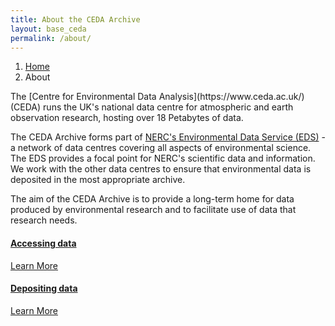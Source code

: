 ```yaml
---
title: About the CEDA Archive
layout: base_ceda
permalink: /about/
---
```


<ol class="breadcrumb">
<li class="breadcrumb-item" id="breadcrumb-menu-home">
<a href="{{site.baseurl}}/">Home</a>
</li>
<li class="breadcrumb-item" id="breadcrumb-menu-about">About
</li>

</ol>
The [Centre for Environmental Data Analysis](https://www.ceda.ac.uk/) (CEDA) runs the UK's national data centre for atmospheric and earth observation research, hosting over 18 Petabytes of data.

The CEDA Archive forms part of [NERC's Environmental Data Service (EDS)](https://eds.ukri.org/) - a network of data centres covering all aspects of environmental science. The EDS provides a focal point for NERC's scientific data and information. We work with the other data centres to ensure that environmental data is deposited in the most appropriate archive.

The aim of the CEDA Archive is to provide a long-term home for data produced by environmental research and to facilitate use of data that research needs.

<div class="card-deck">

<div class="col-4">

<div class="card text-center">
<div class="card-header">

<span class="fa-stack fa-5x">
<i class="fa fa-circle fa-stack-2x text-primary"></i>
<i class="fa fa-download fa-stack-1x fa-inverse"></i>
</span>


</div>
<div class="card-body">
<h4 class="card-title"><a class="inherit-color" href="about/accessing-data/">Accessing data</a></h4>
<p class="card-text"></p>
<a href="about/accessing-data/" class="btn btn-default">Learn More</a>
</div>
</div>
</div>

</div>

<div class="card-deck">

<div class="col-4">

<div class="card text-center" style="width: 18rem;">
<div class="card-header">

<span class="fa-stack fa-5x">
<i class="fa fa-circle fa-stack-2x text-primary"></i>
<i class="fa fa-upload fa-stack-1x fa-inverse"></i>
</span>


</div>
<div class="card-body">
<h4 class="card-title"><a class="inherit-color" href="about/depositing-data/">Depositing data</a></h4>
<p class="card-text"></p>
<a href="about/depositing-data/" class="btn btn-default">Learn More</a>
</div>
</div>

</div>

</div>
